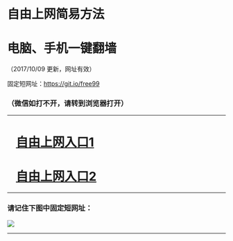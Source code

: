 ﻿# 自由上网简易方法

# 电脑、手机一键翻墙

（2017/10/09 更新，网址有效）

固定短网址：https://git.io/free99

### （微信如打不开，请转到浏览器打开）


***





# &nbsp;&nbsp; <a href="http://ft3025311560.fwq-tz-1001.info/fwqtz01.html?t=10090019369 " target="_blank">自由上网入口1</a>
# &nbsp;&nbsp; <a href="http://ft2637110525.fwq-tz-1002.info/fwqtz02.html?t=100900112915 " target="_blank">自由上网入口2</a>
***

### 请记住下图中固定短网址：

<img src="https://s3-us-west-2.amazonaws.com/fwq-1001/yjfq-20170905okok.png" /> 


***

